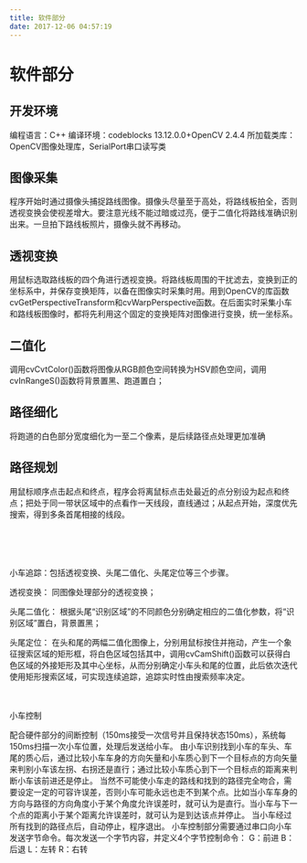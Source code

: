 ```yaml
---
title: 软件部分
date: 2017-12-06 04:57:19
---
```


# 软件部分
	
## 开发环境
编程语言：C++
编译环境：codeblocks 13.12.0.0+OpenCV 2.4.4
所加载类库：OpenCV图像处理库，SerialPort串口读写类


## 图像采集

程序开始时通过摄像头捕捉路线图像。摄像头尽量至于高处，将路线板拍全，否则透视变换会使视差增大。要注意光线不能过暗或过亮，便于二值化将路线准确识别出来。一旦拍下路线板照片，摄像头就不再移动。
　

## 透视变换

用鼠标选取路线板的四个角进行透视变换。将路线板周围的干扰滤去，变换到正的坐标系中，并保存变换矩阵，以备在图像实时采集时用。用到OpenCV的库函数cvGetPerspectiveTransform和cvWarpPerspective函数。在后面实时采集小车和路线板图像时，都将先利用这个固定的变换矩阵对图像进行变换，统一坐标系。


## 二值化

调用cvCvtColor()函数将图像从RGB颜色空间转换为HSV颜色空间，调用cvInRangeS()函数将背景置黑、跑道置白；



## 路径细化

将跑道的白色部分宽度细化为一至二个像素，是后续路径点处理更加准确


## 路径规划

 用鼠标顺序点击起点和终点，程序会将离鼠标点击处最近的点分别设为起点和终点；把处于同一带状区域中的点看作一天线段，直线通过；从起点开始，深度优先搜索，得到多条首尾相接的线段。

　


　

小车追踪：包括透视变换、头尾二值化、头尾定位等三个步骤。

透视变换： 同图像处理部分的透视变换；

头尾二值化： 根据头尾“识别区域”的不同颜色分别确定相应的二值化参数，将“识别区域”置白，背景置黑；

头尾定位： 在头和尾的两幅二值化图像上，分别用鼠标按住并拖动，产生一个象征搜索区域的矩形框，将白色区域包括其中，调用cvCamShift()函数可以获得白色区域的外接矩形及其中心坐标，从而分别确定小车头和尾的位置，此后依次迭代使用矩形搜索区域，可实现连续追踪，追踪实时性由搜索频率决定。

　

小车控制

配合硬件部分的间断控制（150ms接受一次信号并且保持状态150ms），系统每150ms扫描一次小车位置，处理后发送给小车。
由小车识别找到小车的车头、车尾的质心后，通过比较小车车身的方向矢量和小车质心到下一个目标点的方向矢量来判别小车该左拐、右拐还是直行；通过比较小车质心到下一个目标点的距离来判断小车该前进还是停止。
当然不可能使小车走的路线和找到的路径完全吻合，需要设定一定的可容许误差，否则小车可能永远也走不到某个点。比如当小车车身的方向与路径的方向角度小于某个角度允许误差时，就可认为是直行。当小车与下一个点的距离小于某个距离允许误差时，就可认为是到达该点并停止。
当小车经过所有找到的路径点后，自动停止，程序退出。
小车控制部分需要通过串口向小车发送字节命令。每次发送一个字节内容，并定义4个字节控制命令：
G：前进
B：后退
L：左转
R：右转
